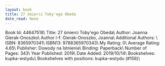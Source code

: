 ```yaml
---
layout: book
title: 27 śmierci Toby'ego Obeda
date_read: None
---
```


Book Id: 44647518\ 
Title: 27 śmierci Toby'ego Obeda\ 
Author: Joanna Gierak-Onoszko\ 
Author l-f: Gierak-Onoszko, Joanna\ 
Additional Authors: \ 
ISBN: 8365970341\ 
ISBN13: 9788365970343\ 
My Rating: 0\ 
Average Rating: 4.65\ 
Publisher: Dowody na Istnienie\ 
Binding: Paperback\ 
Number of Pages: 343\ 
Year Published: 2019\ 
Date Added: 2019/10/14\ 
Bookshelves: kupka-wstydu\ 
Bookshelves with positions: kupka-wstydu (#158)\ 

